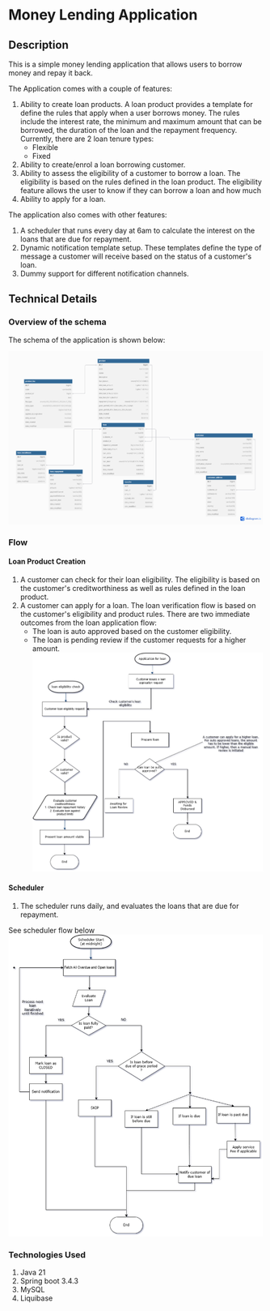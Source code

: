 # Money Lending Application

## Description

This is a simple money lending application that allows users to borrow money and repay it back.

The Application comes with a couple of features:

1. Ability to create loan products. A loan product provides a template for define the rules that apply when a user
   borrows money. The rules include the interest rate, the minimum and maximum amount that can be borrowed,
   the duration of the loan and the repayment frequency.
   Currently, there are 2 loan tenure types:
    - Flexible
    - Fixed
2. Ability to create/enrol a loan borrowing customer.
3. Ability to assess the eligibility of a customer to borrow a loan. The eligibility is based on the rules
   defined in the loan product. The eligibility feature allows the user to know if they can borrow a loan and how much
4. Ability to apply for a loan.

The application also comes with other features:

1. A scheduler that runs every day at 6am to calculate the interest on the loans that are due for repayment.
2. Dynamic notification template setup. These templates define the type of message a customer will receive based on the
   status of a customer's loan.
3. Dummy support for different notification channels.

## Technical Details

### Overview of the schema

The schema of the application is shown below:

![lending_schema.png](lending_schema.png)

### Flow

#### Loan Product Creation

1. A customer can check for their loan eligibility. The eligibility is based on the customer's creditworthiness as well
   as
   rules defined in the loan product.
2. A customer can apply for a loan. The loan verification flow is based on the customer's eligibility and product rules.
   There are two immediate outcomes from the loan application flow:
    - The loan is auto approved based on the customer eligibility.
    - The loan is pending review if the customer requests for a higher amount.
      ![Lending-flow.png](Lending-flow.png)

#### Scheduler
1. The scheduler runs daily, and evaluates the loans that are due for repayment.

See scheduler flow below
![Lending-flow-scheduler.png](Lending-flow-scheduler.png)

### Technologies Used
1. Java 21
2. Spring boot 3.4.3
3. MySQL
4. Liquibase

